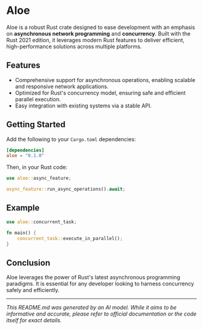 # Aloe

Aloe is a robust Rust crate designed to ease development with an emphasis on **asynchronous network programming** and **concurrency**. Built with the Rust 2021 edition, it leverages modern Rust features to deliver efficient, high-performance solutions across multiple platforms.

## Features
- Comprehensive support for asynchronous operations, enabling scalable and responsive network applications.
- Optimized for Rust's concurrency model, ensuring safe and efficient parallel execution.
- Easy integration with existing systems via a stable API.

## Getting Started
Add the following to your `Cargo.toml` dependencies:
```toml
[dependencies]
aloe = "0.1.0"
```

Then, in your Rust code:
```rust
use aloe::async_feature;

async_feature::run_async_operations().await;
```

## Example
```rust
use aloe::concurrent_task;

fn main() {
    concurrent_task::execute_in_parallel();
}
```

## Conclusion
Aloe leverages the power of Rust's latest asynchronous programming paradigms. It is essential for any developer looking to harness concurrency safely and efficiently.

---
*This README.md was generated by an AI model. While it aims to be informative and accurate, please refer to official documentation or the code itself for exact details.*